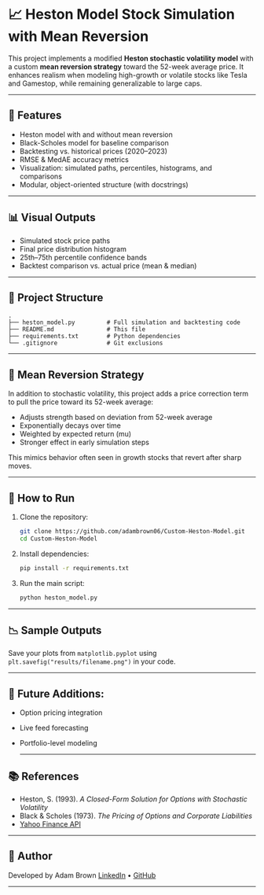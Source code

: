 # 📈 Heston Model Stock Simulation with Mean Reversion

This project implements a modified **Heston stochastic volatility model** with a custom **mean reversion strategy** toward the 52-week average price. It enhances realism when modeling high-growth or volatile stocks like Tesla and Gamestop, while remaining generalizable to large caps.

---

## 🚀 Features

- Heston model with and without mean reversion
- Black-Scholes model for baseline comparison
- Backtesting vs. historical prices (2020–2023)
- RMSE & MedAE accuracy metrics
- Visualization: simulated paths, percentiles, histograms, and comparisons
- Modular, object-oriented structure (with docstrings)

---

## 📊 Visual Outputs

- Simulated stock price paths
- Final price distribution histogram
- 25th–75th percentile confidence bands
- Backtest comparison vs. actual price (mean & median)

---

## 📁 Project Structure

```
.
├── heston_model.py         # Full simulation and backtesting code
├── README.md               # This file
├── requirements.txt        # Python dependencies
└── .gitignore              # Git exclusions

```

---

## 🧠 Mean Reversion Strategy

In addition to stochastic volatility, this project adds a price correction term to pull the price toward its 52-week average:

- Adjusts strength based on deviation from 52-week average
- Exponentially decays over time
- Weighted by expected return (mu)
- Stronger effect in early simulation steps

This mimics behavior often seen in growth stocks that revert after sharp moves.

---

## 🔧 How to Run

1. Clone the repository:
   ```bash
   git clone https://github.com/adambrown06/Custom-Heston-Model.git
   cd Custom-Heston-Model
   ```

2. Install dependencies:
   ```bash
   pip install -r requirements.txt
   ```

3. Run the main script:
   ```bash
   python heston_model.py
   ```

---

## 📉 Sample Outputs

Save your plots from `matplotlib.pyplot` using `plt.savefig("results/filename.png")` in your code.

---

## 🤖 Future Additions:

- Option pricing integration
- Live feed forecasting
- Portfolio-level modeling

  ---

## 📚 References

- Heston, S. (1993). *A Closed-Form Solution for Options with Stochastic Volatility*
- Black & Scholes (1973). *The Pricing of Options and Corporate Liabilities*
- [Yahoo Finance API](https://pypi.org/project/yfinance/)

---

## 👤 Author

Developed by Adam Brown
[LinkedIn](https://www.linkedin.com/in/adam-brown-007a70234/) • [GitHub](https://github.com/adambrown06)

---
